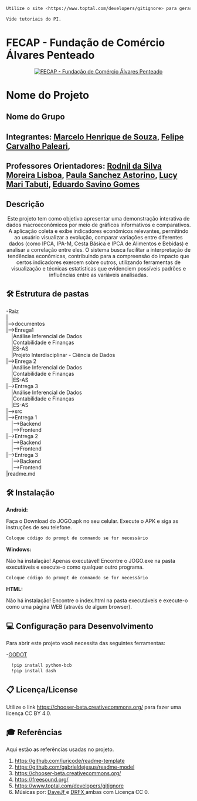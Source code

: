 ```sh
Utilize o site <https://www.toptal.com/developers/gitignore> para gerar seu arquivo gitignore e apague este campo.

Vide tutoriais do PI.
```

# FECAP - Fundação de Comércio Álvares Penteado

<p align="center">
<a href= "https://www.fecap.br/"><img src="https://encrypted-tbn0.gstatic.com/images?q=tbn:ANd9GcRhZPrRa89Kma0ZZogxm0pi-tCn_TLKeHGVxywp-LXAFGR3B1DPouAJYHgKZGV0XTEf4AE&usqp=CAU" alt="FECAP - Fundação de Comércio Álvares Penteado" border="0"></a>
</p>

# Nome do Projeto

## Nome do Grupo

## Integrantes: <a href="https://www.linkedin.com/in/victorbarq/">Marcelo Henrique de Souza</a>, <a href="https://www.linkedin.com/in/victorbarq/">Felipe  Carvalho Paleari</a>, 

## Professores Orientadores: <a href="https://www.linkedin.com/in/victorbarq/">Rodnil da Silva Moreira Lisboa</a>, <a href="https://www.linkedin.com/in/victorbarq/">Paula Sanchez Astorino</a>, <a href="https://www.linkedin.com/in/victorbarq/">Lucy Mari Tabuti</a>, <a href="https://www.linkedin.com/in/victorbarq/">Eduardo Savino Gomes</a>

## Descrição

<p align="center">
  Este projeto tem como objetivo apresentar uma demonstração interativa de dados macroeconômicos por meio de gráficos informativos e comparativos. A aplicação coleta e exibe indicadores econômicos relevantes, permitindo ao usuário visualizar a evolução, comparar variações entre diferentes dados (como IPCA, IPA-M, Cesta Básica e IPCA de Alimentos e Bebidas) e analisar a correlação entre eles.
 O sistema busca facilitar a interpretação de tendências econômicas, contribuindo para a compreensão do impacto que certos indicadores exercem sobre outros, utilizando ferramentas de visualização e técnicas estatísticas que evidenciem possíveis padrões e influências entre as variáveis analisadas.
</p>

## 🛠 Estrutura de pastas

-Raiz<br>
|<br>
  |-->documentos<br>
    |-->Enrega1<br>
  &emsp;|Análise Inferencial de Dados<br>
  &emsp;|Contabilidade e Finanças<br>
  &emsp;|ES-AS<br>
  &emsp;|Projeto Interdisciplinar - Ciência de Dados<br>
    |-->Enrega 2<br>
  &emsp;|Análise Inferencial de Dados<br>
  &emsp;|Contabilidade e Finanças<br>
  &emsp;|ES-AS<br>
    |-->Entrega 3<br>
  &emsp;|Análise Inferencial de Dados<br>
  &emsp;|Contabilidade e Finanças<br>
  &emsp;|ES-AS<br>
  |-->src<br>
    |-->Entrega 1<br>
    &emsp;|-->Backend<br>
    &emsp;|-->Frontend<br>
    |-->Entrega 2<br>
    &emsp;|-->Backend<br>
    &emsp;|-->Frontend<br>
    |-->Entrega 3<br>
    &emsp;|-->Backend<br>
    &emsp;|-->Frontend<br>
  |readme.md<br>

## 🛠 Instalação

<b>Android:</b>

Faça o Download do JOGO.apk no seu celular.
Execute o APK e siga as instruções de seu telefone.

```sh
Coloque código do prompt de comnando se for necessário
```

<b>Windows:</b>

Não há instalação! Apenas executável!
Encontre o JOGO.exe na pasta executáveis e execute-o como qualquer outro programa.

```sh
Coloque código do prompt de comnando se for necessário
```

<b>HTML:</b>

Não há instalação!
Encontre o index.html na pasta executáveis e execute-o como uma página WEB (através de algum browser).

## 💻 Configuração para Desenvolvimento

Para abrir este projeto você necessita das seguintes ferramentas:


-<a href="https://godotengine.org/download">GODOT</a>

```sh
  !pip install python-bcb
  !pip install dash
```

## 📋 Licença/License
Utilize o link <https://chooser-beta.creativecommons.org/> para fazer uma licença CC BY 4.0.

## 🎓 Referências

Aqui estão as referências usadas no projeto.

1. <https://github.com/iuricode/readme-template>
2. <https://github.com/gabrieldejesus/readme-model>
3. <https://chooser-beta.creativecommons.org/>
4. <https://freesound.org/>
5. <https://www.toptal.com/developers/gitignore>
6. Músicas por: <a href="https://freesound.org/people/DaveJf/sounds/616544/"> DaveJf </a> e <a href="https://freesound.org/people/DRFX/sounds/338986/"> DRFX </a> ambas com Licença CC 0.

